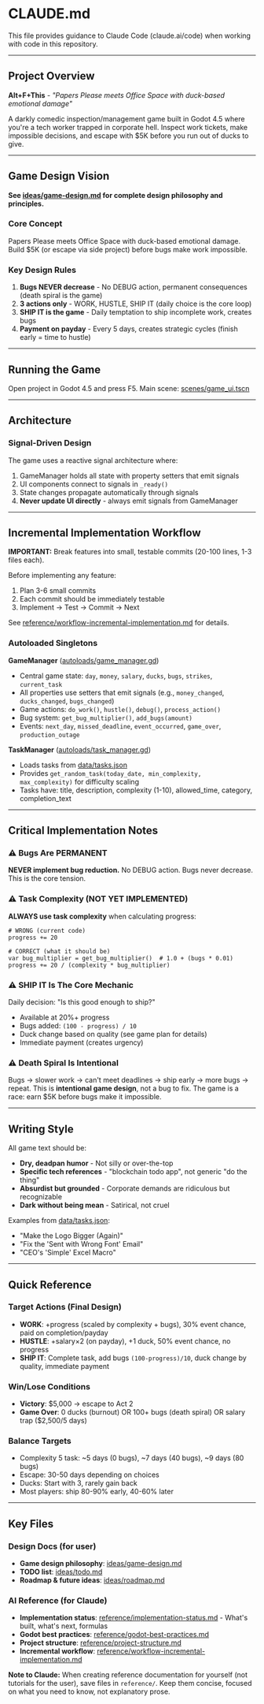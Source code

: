 # CLAUDE.md

This file provides guidance to Claude Code (claude.ai/code) when working with code in this repository.

---

## Project Overview

**Alt+F+This** - *"Papers Please meets Office Space with duck-based emotional damage"*

A darkly comedic inspection/management game built in Godot 4.5 where you're a tech worker trapped in corporate hell. Inspect work tickets, make impossible decisions, and escape with $5K before you run out of ducks to give.

---

## Game Design Vision

**See [ideas/game-design.md](ideas/game-design.md) for complete design philosophy and principles.**

### Core Concept
Papers Please meets Office Space with duck-based emotional damage. Build $5K (or escape via side project) before bugs make work impossible.

### Key Design Rules
1. **Bugs NEVER decrease** - No DEBUG action, permanent consequences (death spiral is the game)
2. **3 actions only** - WORK, HUSTLE, SHIP IT (daily choice is the core loop)
3. **SHIP IT is the game** - Daily temptation to ship incomplete work, creates bugs
4. **Payment on payday** - Every 5 days, creates strategic cycles (finish early = time to hustle)

---

## Running the Game

Open project in Godot 4.5 and press F5. Main scene: [scenes/game_ui.tscn](scenes/game_ui.tscn)

---

## Architecture

### Signal-Driven Design
The game uses a reactive signal architecture where:
1. GameManager holds all state with property setters that emit signals
2. UI components connect to signals in `_ready()`
3. State changes propagate automatically through signals
4. **Never update UI directly** - always emit signals from GameManager

---

## Incremental Implementation Workflow

**IMPORTANT:** Break features into small, testable commits (20-100 lines, 1-3 files each).

Before implementing any feature:
1. Plan 3-6 small commits
2. Each commit should be immediately testable
3. Implement → Test → Commit → Next

See [reference/workflow-incremental-implementation.md](reference/workflow-incremental-implementation.md) for details.

### Autoloaded Singletons

**GameManager** ([autoloads/game_manager.gd](autoloads/game_manager.gd))
- Central game state: `day`, `money`, `salary`, `ducks`, `bugs`, `strikes`, `current_task`
- All properties use setters that emit signals (e.g., `money_changed`, `ducks_changed`, `bugs_changed`)
- Game actions: `do_work()`, `hustle()`, `debug()`, `process_action()`
- Bug system: `get_bug_multiplier()`, `add_bugs(amount)`
- Events: `next_day`, `missed_deadline`, `event_occurred`, `game_over`, `production_outage`

**TaskManager** ([autoloads/task_manager.gd](autoloads/task_manager.gd))
- Loads tasks from [data/tasks.json](data/tasks.json)
- Provides `get_random_task(today_date, min_complexity, max_complexity)` for difficulty scaling
- Tasks have: title, description, complexity (1-10), allowed_time, category, completion_text

---

## Critical Implementation Notes

### ⚠️ Bugs Are PERMANENT
**NEVER implement bug reduction.** No DEBUG action. Bugs never decrease. This is the core tension.

### ⚠️ Task Complexity (NOT YET IMPLEMENTED)
**ALWAYS use task complexity** when calculating progress:
```gdscript
# WRONG (current code)
progress += 20

# CORRECT (what it should be)
var bug_multiplier = get_bug_multiplier()  # 1.0 + (bugs * 0.01)
progress += 20 / (complexity * bug_multiplier)
```

### ⚠️ SHIP IT Is The Core Mechanic
Daily decision: "Is this good enough to ship?"
- Available at 20%+ progress
- Bugs added: `(100 - progress) / 10`
- Duck change based on quality (see game plan for details)
- Immediate payment (creates urgency)

### ⚠️ Death Spiral Is Intentional
Bugs → slower work → can't meet deadlines → ship early → more bugs → repeat. This is **intentional game design**, not a bug to fix. The game is a race: earn $5K before bugs make it impossible.

---

## Writing Style

All game text should be:
- **Dry, deadpan humor** - Not silly or over-the-top
- **Specific tech references** - "blockchain todo app", not generic "do the thing"
- **Absurdist but grounded** - Corporate demands are ridiculous but recognizable
- **Dark without being mean** - Satirical, not cruel

Examples from [data/tasks.json](data/tasks.json):
- "Make the Logo Bigger (Again)"
- "Fix the 'Sent with Wrong Font' Email"
- "CEO's 'Simple' Excel Macro"

---

## Quick Reference

### Target Actions (Final Design)
- **WORK**: +progress (scaled by complexity + bugs), 30% event chance, paid on completion/payday
- **HUSTLE**: +salary×2 (on payday), +1 duck, 50% event chance, no progress
- **SHIP IT**: Complete task, add bugs `(100-progress)/10`, duck change by quality, immediate payment

### Win/Lose Conditions
- **Victory**: $5,000 → escape to Act 2
- **Game Over**: 0 ducks (burnout) OR 100+ bugs (death spiral) OR salary trap ($2,500/5 days)

### Balance Targets
- Complexity 5 task: ~5 days (0 bugs), ~7 days (40 bugs), ~9 days (80 bugs)
- Escape: 30-50 days depending on choices
- Ducks: Start with 3, rarely gain back
- Most players: ship 80-90% early, 40-60% later

---

## Key Files

### Design Docs (for user)
- **Game design philosophy**: [ideas/game-design.md](ideas/game-design.md)
- **TODO list**: [ideas/todo.md](ideas/todo.md)
- **Roadmap & future ideas**: [ideas/roadmap.md](ideas/roadmap.md)

### AI Reference (for Claude)
- **Implementation status**: [reference/implementation-status.md](reference/implementation-status.md) - What's built, what's next, formulas
- **Godot best practices**: [reference/godot-best-practices.md](reference/godot-best-practices.md)
- **Project structure**: [reference/project-structure.md](reference/project-structure.md)
- **Incremental workflow**: [reference/workflow-incremental-implementation.md](reference/workflow-incremental-implementation.md)

**Note to Claude:** When creating reference documentation for yourself (not tutorials for the user), save files in `reference/`. Keep them concise, focused on what you need to know, not explanatory prose.
